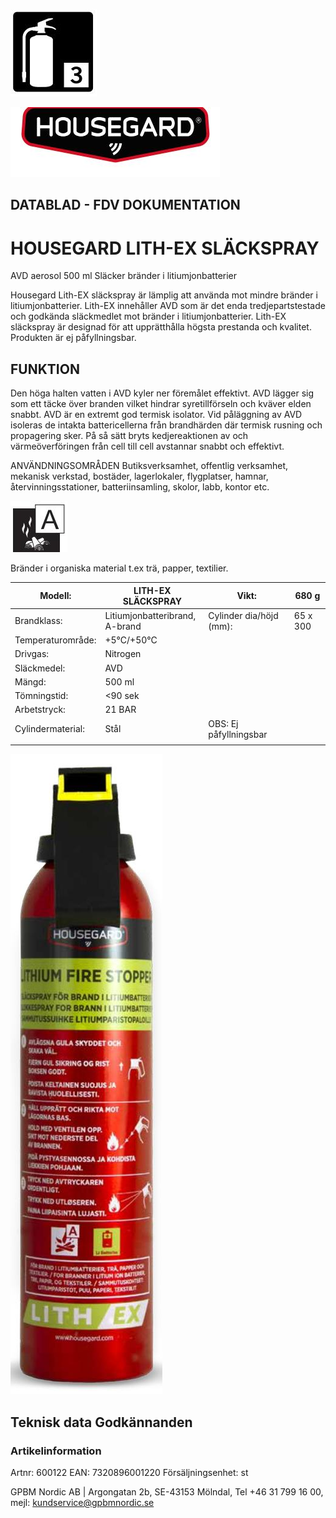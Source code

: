 ![](images/_page_0_Picture_0.jpeg)

![](images/_page_0_Picture_1.jpeg)

## DATABLAD - FDV DOKUMENTATION

# HOUSEGARD LITH-EX SLÄCKSPRAY

AVD aerosol 500 ml Släcker bränder i litiumjonbatterier

Housegard Lith-EX släckspray är lämplig att använda mot mindre bränder i litiumjonbatterier. Lith-EX innehåller AVD som är det enda tredjepartstestade och godkända släckmedlet mot bränder i litiumjonbatterier. Lith-EX släckspray är designad för att upprätthålla högsta prestanda och kvalitet. Produkten är ej påfyllningsbar.

## FUNKTION

Den höga halten vatten i AVD kyler ner föremålet effektivt. AVD lägger sig som ett täcke över branden vilket hindrar syretillförseln och kväver elden snabbt. AVD är en extremt god termisk isolator. Vid påläggning av AVD isoleras de intakta battericellerna från brandhärden där termisk rusning och propagering sker. På så sätt bryts kedjereaktionen av och värmeöverföringen från cell till cell avstannar snabbt och effektivt.

ANVÄNDNINGSOMRÅDEN Butiksverksamhet, offentlig verksamhet, mekanisk verkstad, bostäder, lagerlokaler, flygplatser, hamnar, återvinningsstationer, batteriinsamling, skolor, labb, kontor etc.

![](images/_page_0_Picture_9.jpeg)

Bränder i organiska material t.ex trä, papper, textilier.

| Modell:           | LITH-EX SLÄCKSPRAY                | Vikt:                   | 680 g    |
|-------------------|-----------------------------------|-------------------------|----------|
| Brandklass:       | Litiumjonbatteribrand,<br>A-brand | Cylinder dia/höjd (mm): | 65 x 300 |
| Temperaturområde: | +5°C/+50°C                        |                         |          |
| Drivgas:          | Nitrogen                          |                         |          |
| Släckmedel:       | AVD                               |                         |          |
| Mängd:            | 500 ml                            |                         |          |
| Tömningstid:      | <90 sek                           |                         |          |
| Arbetstryck:      | 21 BAR                            |                         |          |
| Cylindermaterial: | Stål                              | OBS: Ej påfyllningsbar  |          |
|                   |                                   |                         |          |

![](images/_page_0_Picture_13.jpeg)

## Teknisk data Godkännanden

### Artikelinformation

Artnr: 600122 EAN: 7320896001220 Försäljningsenhet: st

GPBM Nordic AB | Argongatan 2b, SE-43153 Mölndal, Tel +46 31 799 16 00, mejl: kundservice@gpbmnordic.se